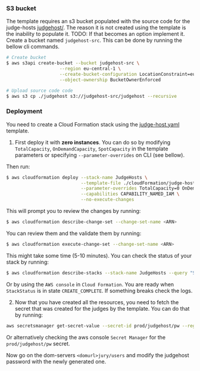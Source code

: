 ### S3 bucket
The template requires an s3 bucket populated with the source code for the judge-hosts [judgehost/](./judgehost/). The reason it is not created using the template is the inability to populate it. TODO: If that becomes an option implement it.
Create a bucket named `judgehost-src`. This can be done by running the bellow cli commands.

```bash
# Create bucket
$ aws s3api create-bucket --bucket judgehost-src \
                    --region eu-central-1 \
                    --create-bucket-configuration LocationConstraint=eu-central-1 \
                    --object-ownership BucketOwnerEnforced

# Upload source code code
$ aws s3 cp ./judgehost s3://judgehost-src/judgehost --recursive
```

### Deployment
You need to create a Cloud Formation stack using the [judge-host.yaml](./cloudFormation/judge-hosts.yaml) template. 

1. First deploy it with **zero instances**. You can do so by modifying `TotalCapacity`, `OnDemandCapacity`, `SpotCapacity` in the template parameters or specifying `--parameter-overrides` on CLI (see bellow). 

Then run:
```bash
$ aws cloudformation deploy --stack-name JudgeHosts \
                            --template-file ./cloudFormation/judge-hosts.yaml \
                            --parameter-overrides TotalCapacity=0 OnDemandCapacity=0 SpotCapacity=0 \
                            --capabilities CAPABILITY_NAMED_IAM \
                            --no-execute-changes
```

This will prompt you to review the changes by running:
```bash
$ aws cloudformation describe-change-set --change-set-name <ARN>
```

You can review them and the validate them by running:
```bash
$ aws cloudformation execute-change-set --change-set-name <ARN>
```

This might take some time (5-10 minutes). You can check the status of your stack by running:
```bash
$ aws cloudformation describe-stacks --stack-name JudgeHosts --query "Stacks[0].StackStatus"
```

Or by using the `AWS console` in `Cloud Formation`. You are ready when `StackStatus` is in state `CREATE_COMPLETE`. If something breaks check the logs.

2. Now that you have created all the resources, you need to fetch the secret that was created for the judges by the template. You can do that by running:
```bash
aws secretsmanager get-secret-value --secret-id prod/judgehost/pw --region eu-central-1 --query SecretString --output text | jq .password | tr -d '"' | tr -d '\n'
```
Or alternatively checking the aws console `Secret Manager` for the `prod/judgehost/pw` secret.

Now go on the dom-servers `<domurl>jury/users` and modify the judgehost password with the newly generated one.